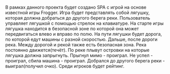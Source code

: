 В рамках данного проекта будет создано SPA с игрой на основе известной игры Frogger. Игра будет представлять собой лягушку,
которая должна добраться до другого берега реки. Пользователь управляет лягушкой с помощью стрелок на клавиатуре.
На старте игры лягушка находится в безопасной зоне по которой она может передвигаться влево и вправо по полю.
На пути лягушки будет дорога, по которой едут машины с разной скоростью. Дальше, после дороги река.
Между дорогой и рекой также есть безопасная зона. Река постоянно движется(течёт).
По реке плывут островки на которые лягушка должна запрыгнуть.
Прыгнул мимо - проиграл. Не успел - проиграл, сбила машина - проиграл.
Добрался до другого берега реки - выиграл(получил очко). Среди игроков будет рейтинг.